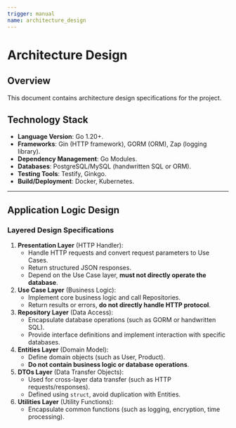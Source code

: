 ```yaml
---
trigger: manual
name: architecture_design
---
```


# Architecture Design

## Overview

This document contains architecture design specifications for the project.

## **Technology Stack**
- **Language Version**: Go 1.20+.
- **Frameworks**: Gin (HTTP framework), GORM (ORM), Zap (logging library).
- **Dependency Management**: Go Modules.
- **Databases**: PostgreSQL/MySQL (handwritten SQL or ORM).
- **Testing Tools**: Testify, Ginkgo.
- **Build/Deployment**: Docker, Kubernetes.

---

## **Application Logic Design**
### **Layered Design Specifications**
1. **Presentation Layer** (HTTP Handler):
   - Handle HTTP requests and convert request parameters to Use Cases.
   - Return structured JSON responses.
   - Depend on the Use Case layer, **must not directly operate the database**.
2. **Use Case Layer** (Business Logic):
   - Implement core business logic and call Repositories.
   - Return results or errors, **do not directly handle HTTP protocol**.
3. **Repository Layer** (Data Access):
   - Encapsulate database operations (such as GORM or handwritten SQL).
   - Provide interface definitions and implement interaction with specific databases.
4. **Entities Layer** (Domain Model):
   - Define domain objects (such as User, Product).
   - **Do not contain business logic or database operations**.
5. **DTOs Layer** (Data Transfer Objects):
   - Used for cross-layer data transfer (such as HTTP requests/responses).
   - Defined using `struct`, avoid duplication with Entities.
6. **Utilities Layer** (Utility Functions):
   - Encapsulate common functions (such as logging, encryption, time processing).